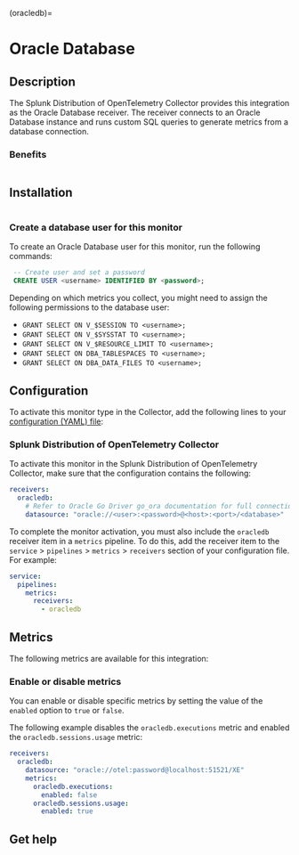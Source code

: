 (oracledb)=
# Oracle Database
<meta name="description" content="Documentation on the Oracle Database monitor">

## Description

The Splunk Distribution of OpenTelemetry Collector provides this integration as the Oracle Database receiver. The receiver connects to an Oracle Database instance and runs custom SQL queries to generate metrics from a database connection.

### Benefits

```{include} /_includes/benefits.md
```

## Installation

```{include} /_includes/collector-installation.md
```

### Create a database user for this monitor

To create an Oracle Database user for this monitor, run the following commands:

```sql
 -- Create user and set a password
 CREATE USER <username> IDENTIFIED BY <password>;
```

Depending on which metrics you collect, you might need to assign the following permissions to the database user:

- `GRANT SELECT ON V_$SESSION TO <username>;`
- `GRANT SELECT ON V_$SYSSTAT TO <username>;`
- `GRANT SELECT ON V_$RESOURCE_LIMIT TO <username>;`
- `GRANT SELECT ON DBA_TABLESPACES TO <username>;`
- `GRANT SELECT ON DBA_DATA_FILES TO <username>;`

## Configuration

To activate this monitor type in the Collector, add the following lines to your <a href="https://github.com/signalfx/splunk-otel-collector/tree/main/cmd/otelcol/config/collector" target="_blank">configuration (YAML) file</a>: 

### Splunk Distribution of OpenTelemetry Collector

To activate this monitor in the Splunk Distribution of OpenTelemetry Collector, make sure that the configuration contains the following:

```yaml
receivers:
  oracledb:
    # Refer to Oracle Go Driver go_ora documentation for full connection string options
    datasource: "oracle://<user>:<password>@<host>:<port>/<database>"
```

To complete the monitor activation, you must also include the `oracledb` receiver item in a `metrics` pipeline. To do this, add the receiver item to the `service` > `pipelines` > `metrics` > `receivers` section of your configuration file. For example:

```yaml
service:
  pipelines:
    metrics:
      receivers:
        - oracledb
```

## Metrics

The following metrics are available for this integration:

<div class="metrics-yaml" url="https://raw.githubusercontent.com/signalfx/splunk-otel-collector/main/pkg/receiver/oracledb/metadata.yaml"></div>

### Enable or disable metrics

You can enable or disable specific metrics by setting the value of the `enabled` option to `true` or `false`.

The following example disables the `oracledb.executions` metric and enabled the `oracledb.sessions.usage` metric:

```yaml
receivers:
  oracledb:
    datasource: "oracle://otel:password@localhost:51521/XE"
    metrics:
      oracledb.executions:
        enabled: false
      oracledb.sessions.usage:
        enabled: true
```

## Get help

```{include} /_includes/troubleshooting.md